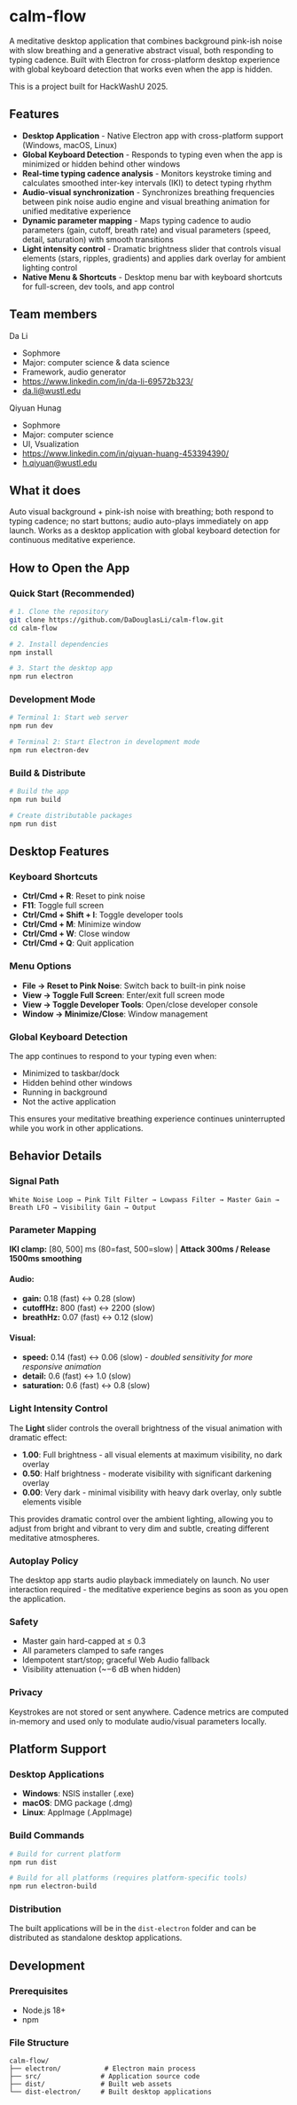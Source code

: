 # calm-flow

A meditative desktop application that combines background pink-ish noise with slow breathing and a generative abstract visual, both responding to typing cadence. Built with Electron for cross-platform desktop experience with global keyboard detection that works even when the app is hidden.

This is a project built for HackWashU 2025.

## Features
- **Desktop Application** - Native Electron app with cross-platform support (Windows, macOS, Linux)
- **Global Keyboard Detection** - Responds to typing even when the app is minimized or hidden behind other windows
- **Real-time typing cadence analysis** - Monitors keystroke timing and calculates smoothed inter-key intervals (IKI) to detect typing rhythm
- **Audio-visual synchronization** - Synchronizes breathing frequencies between pink noise audio engine and visual breathing animation for unified meditative experience
- **Dynamic parameter mapping** - Maps typing cadence to audio parameters (gain, cutoff, breath rate) and visual parameters (speed, detail, saturation) with smooth transitions
- **Light intensity control** - Dramatic brightness slider that controls visual elements (stars, ripples, gradients) and applies dark overlay for ambient lighting control
- **Native Menu & Shortcuts** - Desktop menu bar with keyboard shortcuts for full-screen, dev tools, and app control

## Team members
Da Li
- Sophmore
- Major: computer science & data science
- Framework, audio generator
- https://www.linkedin.com/in/da-li-69572b323/
- da.li@wustl.edu

Qiyuan Hunag
- Sophmore
- Major: computer science
- UI, Vsualization
- https://www.linkedin.com/in/qiyuan-huang-453394390/
- h.qiyuan@wustl.edu

## What it does

Auto visual background + pink-ish noise with breathing; both respond to typing cadence; no start buttons; audio auto-plays immediately on app launch. Works as a desktop application with global keyboard detection for continuous meditative experience.

## How to Open the App

### **Quick Start (Recommended)**
```bash
# 1. Clone the repository
git clone https://github.com/DaDouglasLi/calm-flow.git
cd calm-flow

# 2. Install dependencies
npm install

# 3. Start the desktop app
npm run electron
```

### **Development Mode**
```bash
# Terminal 1: Start web server
npm run dev

# Terminal 2: Start Electron in development mode
npm run electron-dev
```

### **Build & Distribute**
```bash
# Build the app
npm run build

# Create distributable packages
npm run dist
```

## Desktop Features

### **Keyboard Shortcuts**
- **Ctrl/Cmd + R**: Reset to pink noise
- **F11**: Toggle full screen
- **Ctrl/Cmd + Shift + I**: Toggle developer tools
- **Ctrl/Cmd + M**: Minimize window
- **Ctrl/Cmd + W**: Close window
- **Ctrl/Cmd + Q**: Quit application

### **Menu Options**
- **File → Reset to Pink Noise**: Switch back to built-in pink noise
- **View → Toggle Full Screen**: Enter/exit full screen mode
- **View → Toggle Developer Tools**: Open/close developer console
- **Window → Minimize/Close**: Window management

### **Global Keyboard Detection**
The app continues to respond to your typing even when:
- Minimized to taskbar/dock
- Hidden behind other windows
- Running in background
- Not the active application

This ensures your meditative breathing experience continues uninterrupted while you work in other applications.

## Behavior Details

### Signal Path

```
White Noise Loop → Pink Tilt Filter → Lowpass Filter → Master Gain → Breath LFO → Visibility Gain → Output
```

### Parameter Mapping

**IKI clamp:** [80, 500] ms (80=fast, 500=slow) | **Attack 300ms / Release 1500ms smoothing**

#### Audio:
- **gain:** 0.18 (fast) ↔ 0.28 (slow)
- **cutoffHz:** 800 (fast) ↔ 2200 (slow)  
- **breathHz:** 0.07 (fast) ↔ 0.12 (slow)

#### Visual:
- **speed:** 0.14 (fast) ↔ 0.06 (slow) - *doubled sensitivity for more responsive animation*
- **detail:** 0.6 (fast) ↔ 1.0 (slow)
- **saturation:** 0.6 (fast) ↔ 0.8 (slow)

### Light Intensity Control

The **Light** slider controls the overall brightness of the visual animation with dramatic effect:

- **1.00**: Full brightness - all visual elements at maximum visibility, no dark overlay
- **0.50**: Half brightness - moderate visibility with significant darkening overlay
- **0.00**: Very dark - minimal visibility with heavy dark overlay, only subtle elements visible

This provides dramatic control over the ambient lighting, allowing you to adjust from bright and vibrant to very dim and subtle, creating different meditative atmospheres.

### Autoplay Policy

The desktop app starts audio playback immediately on launch. No user interaction required - the meditative experience begins as soon as you open the application.

### Safety

- Master gain hard-capped at ≤ 0.3
- All parameters clamped to safe ranges
- Idempotent start/stop; graceful Web Audio fallback
- Visibility attenuation (~−6 dB when hidden)

### Privacy

Keystrokes are not stored or sent anywhere. Cadence metrics are computed in-memory and used only to modulate audio/visual parameters locally.

## Platform Support

### **Desktop Applications**
- **Windows**: NSIS installer (.exe)
- **macOS**: DMG package (.dmg)
- **Linux**: AppImage (.AppImage)

### **Build Commands**
```bash
# Build for current platform
npm run dist

# Build for all platforms (requires platform-specific tools)
npm run electron-build
```

### **Distribution**
The built applications will be in the `dist-electron` folder and can be distributed as standalone desktop applications.

## Development

### **Prerequisites**
- Node.js 18+
- npm

### **File Structure**
```
calm-flow/
├── electron/           # Electron main process
├── src/               # Application source code
├── dist/              # Built web assets
└── dist-electron/     # Built desktop applications
```